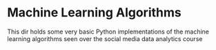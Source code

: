 # Machine Learning Algorithms

This dir holds some very basic Python implementations of the machine learning
algorithms seen over the social media data analytics course
